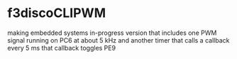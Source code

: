 # f3discoCLIPWM
making embedded systems 
in-progress version that includes one PWM signal running on PC6 at about 5 kHz
and another timer that calls a callback every 5 ms
that callback toggles PE9


 

